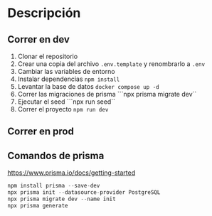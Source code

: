 # Descripción

## Correr en dev
1. Clonar el repositorio
2. Crear una copia del archivo ```.env.template``` y renombrarlo a ```.env```
3. Cambiar las variables de entorno
4. Instalar dependencias ```npm install```
5. Levantar la base de datos ```docker compose up -d```
6. Correr las migraciones de prisma ```npx prisma migrate dev``
7. Ejecutar el seed ```npx run seed``
8. Correr el proyecto ```npm run dev```


## Correr en prod

## Comandos de prisma
https://www.prisma.io/docs/getting-started
```typescript
npm install prisma --save-dev
npx prisma init --datasource-provider PostgreSQL
npx prisma migrate dev --name init
npx prisma generate
```
